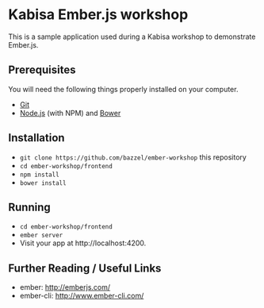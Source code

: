 # Kabisa Ember.js workshop

This is a sample application used during a Kabisa workshop to demonstrate Ember.js.

## Prerequisites

You will need the following things properly installed on your computer.

* [Git](http://git-scm.com/)
* [Node.js](http://nodejs.org/) (with NPM) and [Bower](http://bower.io/)

## Installation

* `git clone https://github.com/bazzel/ember-workshop` this
repository
* `cd ember-workshop/frontend`
* `npm install`
* `bower install`

## Running

* `cd ember-workshop/frontend`
* `ember server`
* Visit your app at http://localhost:4200.


## Further Reading / Useful Links

* ember: http://emberjs.com/
* ember-cli: http://www.ember-cli.com/
